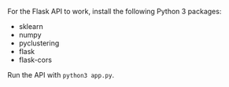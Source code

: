 For the Flask API to work, install the following Python 3 packages:
  - sklearn
  - numpy
  - pyclustering
  - flask
  - flask-cors
  
Run the API with `python3 app.py`.
